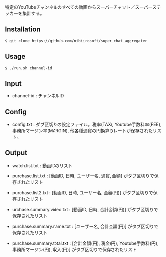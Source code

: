 特定のYouTubeチャンネルのすべての動画からスーパーチャット／スーパーステッカーを集計する。

## Installation

```bash
$ git clone https://github.com/nibiirosoft/super_chat_aggregater
```

## Usage

```bash
$ ./run.sh channel-id
```

## Input

- channel-id : チャンネルID

## Config

- config.txt : ダブ区切りの設定ファイル。税率(TAX), Youtube手数料率(FEE), 事務所マージン率(MARGIN), 他各種通貨の円換算のレートが保存されたリスト。

## Output

- watch.list.txt : 動画IDのリスト

- purchase.list.txt : [動画ID, 日時, ユーザー名, 通貨, 金額] がタブ区切りで保存されたリスト

- purchase.list2.txt : [動画ID, 日時, ユーザー名, 金額(円)] がタブ区切りで保存されたリスト

- urchase.summary.video.txt : [動画ID, 日時, 合計金額(円)] がタブ区切りで保存されたリスト

- purchase.summary.name.txt : [ユーザー名, 合計金額(円)] がタブ区切りで保存されたリスト

- purchase.summary.total.txt : [合計金額(円), 税金(円), Youtube手数料(円), 事務所マージン(円), 収入(円)] がタブ区切りで保存されたリスト
